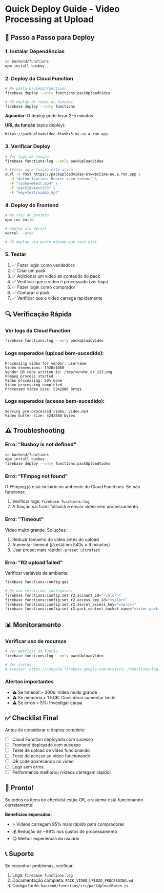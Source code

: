 # Quick Deploy Guide - Video Processing at Upload

## 🚀 Passo a Passo para Deploy

### 1. Instalar Dependências

```bash
cd backend/functions
npm install busboy
```

### 2. Deploy da Cloud Function

```bash
# Na pasta backend/functions
firebase deploy --only functions:packUploadVideo

# OU deploy de todas as funções
firebase deploy --only functions
```

**Aguardar**: O deploy pode levar 2-5 minutos.

**URL da função** (após deploy):
```
https://packuploadvideo-6twxbx5ima-ue.a.run.app
```

### 3. Verificar Deploy

```bash
# Ver logs da função
firebase functions:log --only packUploadVideo

# Testar se a função está ativa
curl -X POST https://packuploadvideo-6twxbx5ima-ue.a.run.app \
  -H "Authorization: Bearer <seu-token>" \
  -F "video=@test.mp4" \
  -F "packId=test123" \
  -F "key=test/video.mp4"
```

### 4. Deploy do Frontend

```bash
# Na raiz do projeto
npm run build

# Deploy via Vercel
vercel --prod

# OU deploy via outro método que você usar
```

### 5. Testar

1. ✅ Fazer login como vendedora
2. ✅ Criar um pack
3. ✅ Adicionar um vídeo ao conteúdo do pack
4. ✅ Verificar que o vídeo é processado (ver logs)
5. ✅ Fazer login como comprador
6. ✅ Comprar o pack
7. ✅ Verificar que o vídeo carrega rapidamente

## 🔍 Verificação Rápida

### Ver logs da Cloud Function
```bash
firebase functions:log --only packUploadVideo
```

### Logs esperados (upload bem-sucedido):
```
Processing video for vendor: username
Video dimensions: 1920x1080
Vendor QR code written to: /tmp/vendor_qr_123.png
FFmpeg process started
Video processing: 50% done
Video processing completed
Processed video size: 5242880 bytes
```

### Logs esperados (acesso bem-sucedido):
```
Serving pre-processed video: video.mp4
Video buffer size: 5242880 bytes
```

## ⚠️ Troubleshooting

### Erro: "Busboy is not defined"
```bash
cd backend/functions
npm install busboy
firebase deploy --only functions:packUploadVideo
```

### Erro: "FFmpeg not found"
O FFmpeg já está incluído no ambiente do Cloud Functions. Se não funcionar:
1. Verificar logs: `firebase functions:log`
2. A função vai fazer fallback e enviar vídeo sem processamento

### Erro: "Timeout"
Vídeo muito grande. Soluções:
1. Reduzir tamanho do vídeo antes do upload
2. Aumentar timeout (já está em 540s = 9 minutos)
3. Usar preset mais rápido: `-preset ultrafast`

### Erro: "R2 upload failed"
Verificar variáveis de ambiente:
```bash
firebase functions:config:get

# Se não existirem, configurar:
firebase functions:config:set r2.account_id="<valor>"
firebase functions:config:set r2.access_key_id="<valor>"
firebase functions:config:set r2.secret_access_key="<valor>"
firebase functions:config:set r2.pack_content_bucket_name="vixter-pack-content-private"
```

## 📊 Monitoramento

### Verificar uso de recursos
```bash
# Ver métricas da função
firebase functions:log --only packUploadVideo

# Ver custos
# Acessar: https://console.firebase.google.com/project/_/functions/logs
```

### Alertas importantes

- ⚠️ Se timeout > 300s: Vídeo muito grande
- ⚠️ Se memória > 1.5GB: Considerar aumentar limite
- ⚠️ Se erros > 5%: Investigar causa

## ✅ Checklist Final

Antes de considerar o deploy completo:

- [ ] Cloud Function deployada com sucesso
- [ ] Frontend deployado com sucesso
- [ ] Teste de upload de vídeo funcionando
- [ ] Teste de acesso ao vídeo funcionando
- [ ] QR code aparecendo no vídeo
- [ ] Logs sem erros
- [ ] Performance melhorou (vídeos carregam rápido)

## 🎉 Pronto!

Se todos os itens do checklist estão OK, o sistema está funcionando corretamente!

**Benefícios esperados:**
- ⚡ Vídeos carregam 95% mais rápido para compradores
- 💰 Redução de ~98% nos custos de processamento
- 😊 Melhor experiência do usuário

## 📞 Suporte

Se encontrar problemas, verificar:
1. Logs: `firebase functions:log`
2. Documentação completa: `PACK_VIDEO_UPLOAD_PROCESSING.md`
3. Código fonte: `backend/functions/src/packUploadVideo.js`

